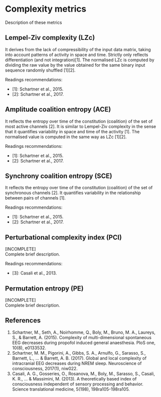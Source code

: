 # Complexity metrics
Description of these metrics

## Lempel-Ziv complexity (LZc)
It derives from the lack of compressibility of the input data matrix, taking into account patterns of activity in space and time. Strictly only reflects differentiation (and not integration)[1]. The normalised LZc is computed by dividing the raw value by the value obtained for the same binary input sequence randomly shuffled [1][2].

Readings recommendations:
* [1]: Schartner et al., 2015.
* [2]: Schartner et al., 2017.

## Amplitude coalition entropy (ACE)
It reflects the entropy over time of the constitution (coalition) of the set of most active channels [2]. It is similar to Lempel-Ziv complexity in the sense that it quantifies variability in space and time of the activity [1]. The normalised value is computed in the same way as LZc [1][2].

Readings recommendations:
* [1]: Schartner et al., 2015.
* [2]: Schartner et al., 2017.

## Synchrony coalition entropy (SCE)
It reflects the entropy over time of the constitution (coalition) of the set of synchronous channels [2]. It quantifies variability in the relationship between pairs of channels [1].

Readings recommendations:
* [1]: Schartner et al., 2015.
* [2]: Schartner et al., 2017.

## Perturbational complexity index (PCI)
[INCOMPLETE]  
Complete brief description.

Readings recommendations:
* [3]: Casali et al., 2013.

## Permutation entropy (PE)
[INCOMPLETE]  
Complete brief description.

## References
1. Schartner, M., Seth, A., Noirhomme, Q., Boly, M., Bruno, M. A., Laureys, S., & Barrett, A. (2015). Complexity of multi-dimensional spontaneous EEG decreases during propofol induced general anaesthesia. PloS one, 10(8), e0133532.
2. Schartner, M. M., Pigorini, A., Gibbs, S. A., Arnulfo, G., Sarasso, S., Barnett, L., ... & Barrett, A. B. (2017). Global and local complexity of intracranial EEG decreases during NREM sleep. Neuroscience of consciousness, 2017(1), niw022.
3. Casali, A. G., Gosseries, O., Rosanova, M., Boly, M., Sarasso, S., Casali, K. R., ... & Massimini, M. (2013). A theoretically based index of consciousness independent of sensory processing and behavior. Science translational medicine, 5(198), 198ra105-198ra105.
